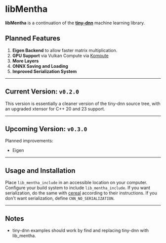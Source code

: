 # libMentha

**libMentha** is a continuation of the [**tiny-dnn**](https://github.com/tiny-dnn/tiny-dnn) machine learning library.

## Planned Features

1. **Eigen Backend** to allow faster matrix multiplication.
2. **GPU Support** via Vulkan Compute via [Kompute](https://kompute.cc)
3. **More Layers**
4. **ONNX Saving and Loading**
5. **Improved Serialization System**

---

## Current Version: `v0.2.0`

This version is essentially a cleaner version of the tiny-dnn source tree, with an upgraded xtensor for C++ 20 and 23 support.

---

## Upcoming Version: `v0.3.0`

Planned improvements:

- Eigen

---

## Usage and Installation

Place `lib_mentha_include` in an accessible location on your computer. Configure your build system to include `lib_mentha_include`. If you want serialization, do the same with [cereal](https://github.com/USCiLab/cereal) according to their instructions. If you don't want serialization, define `CNN_NO_SERIALIZATION`.

---

## Notes

- tiny-dnn examples should work by find and replacing tiny-dnn with lib_mentha.
